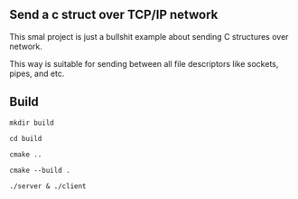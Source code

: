 ## Send a c struct over TCP/IP network

This smal project is just a bullshit example about sending C structures over network.

This way is suitable for sending between all file descriptors like sockets, pipes, and etc.

## Build

```
mkdir build

cd build

cmake ..

cmake --build .

./server & ./client

```